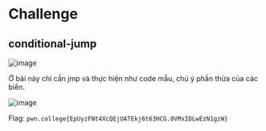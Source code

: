 # Challenge
## conditional-jump 

![image](https://github.com/user-attachments/assets/128c365d-b258-4518-95dc-fe17f865668d)

Ở bài này chỉ cần jmp và thực hiện như code mẫu, chú ý phần thừa của các biến. 

![image](https://github.com/user-attachments/assets/04734d11-bb08-4487-8b40-435c6eebb8da)

Flag: `pwn.college{EpUyzFNt4XcQEjUATEkj6t63HCG.0VMxIDLwEzN1gzW}`
